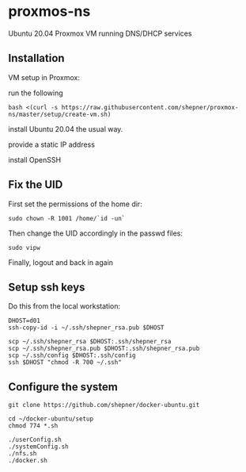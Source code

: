 # proxmos-ns

Ubuntu 20.04 Proxmox VM running DNS/DHCP services

## Installation

VM setup in Proxmox:

run the following

``` shell
bash <(curl -s https://raw.githubusercontent.com/shepner/proxmox-ns/master/setup/create-vm.sh)
```

install Ubuntu 20.04 the usual way.

provide a static IP address

install OpenSSH

## Fix the UID

First set the permissions of the home dir:

``` shell
sudo chown -R 1001 /home/`id -un`
```

Then change the UID accordingly in the passwd files:

``` shell
sudo vipw
```

Finally, logout and back in again

## Setup ssh keys

Do this from the local workstation:

``` shell
DHOST=d01
ssh-copy-id -i ~/.ssh/shepner_rsa.pub $DHOST

scp ~/.ssh/shepner_rsa $DHOST:.ssh/shepner_rsa
scp ~/.ssh/shepner_rsa.pub $DHOST:.ssh/shepner_rsa.pub
scp ~/.ssh/config $DHOST:.ssh/config
ssh $DHOST "chmod -R 700 ~/.ssh"
```

## Configure the system

``` shell
git clone https://github.com/shepner/docker-ubuntu.git

cd ~/docker-ubuntu/setup
chmod 774 *.sh

./userConfig.sh
./systemConfig.sh
./nfs.sh
./docker.sh
```
